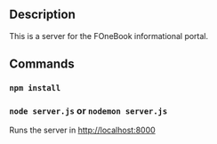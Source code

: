 ## Description
This is a server for the FOneBook informational portal.

## Commands

### `npm install`

### `node server.js` or `nodemon server.js`

Runs the server in [http://localhost:8000](http://localhost:8000)
